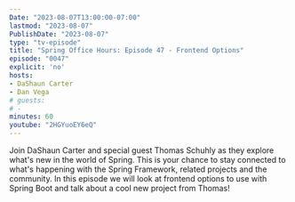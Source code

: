 ```yaml
---
Date: "2023-08-07T13:00:00-07:00"
lastmod: "2023-08-07"
PublishDate: "2023-08-07"
type: "tv-episode"
title: "Spring Office Hours: Episode 47 - Frontend Options"
episode: "0047"
explicit: 'no'
hosts:
- DaShaun Carter
- Dan Vega
# guests:
# -
minutes: 60
youtube: "2HGYuoEY6eQ"
---
```


Join DaShaun Carter and special guest Thomas Schuhly as they explore what's new in the world of Spring.  This is your chance to stay connected to what's happening with the Spring Framework, related projects and the community.  In this episode we will look at frontend options to use with Spring Boot and talk about a cool new project from Thomas!
